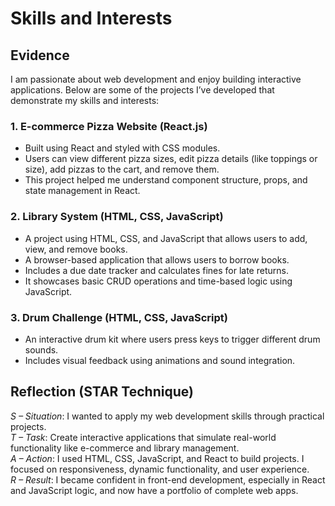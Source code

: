 # Skills and Interests

## Evidence
I am passionate about web development and enjoy building interactive applications. Below are some of the projects I’ve developed that demonstrate my skills and interests:

### 1. E-commerce Pizza Website (React.js)
- Built using React and styled with CSS modules.
- Users can view different pizza sizes, edit pizza details (like toppings or size), add pizzas to the cart, and remove them.
- This project helped me understand component structure, props, and state management in React.

### 2. Library System (HTML, CSS, JavaScript)
- A project using HTML, CSS, and JavaScript that allows users to add, view, and remove books. 
- A browser-based application that allows users to borrow books.
- Includes a due date tracker and calculates fines for late returns.
- It showcases basic CRUD operations and time-based logic using JavaScript.

### 3. Drum Challenge (HTML, CSS, JavaScript)
- An interactive drum kit where users press keys to trigger different drum sounds.
- Includes visual feedback using animations and sound integration.

## Reflection (STAR Technique)

*S – Situation*: I wanted to apply my web development skills through practical projects.  
*T – Task*: Create interactive applications that simulate real-world functionality like e-commerce and library management.  
*A – Action*: I used HTML, CSS, JavaScript, and React to build projects. I focused on responsiveness, dynamic functionality, and user experience.  
*R – Result*: I became confident in front-end development, especially in React and JavaScript logic, and now have a portfolio of complete web apps.

